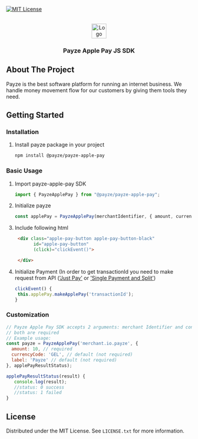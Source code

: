 <div id="top"></div>

[comment]: <> ([![Stargazers][stars-shield]][stars-url])
[![MIT License][license-shield]][license-url]



<!-- PROJECT LOGO -->
<br />
<div align="center">
  <a href="https://payze.io" target="_blank">
    <img src="https://payze.io/assets/images/logo_v2.svg" alt="Logo" height="40">
  </a>

<h3 align="center">Payze Apple Pay JS SDK</h3>

[comment]: <> (  <p align="center">)

[comment]: <> (    <a href="">View Demo</a>)

[comment]: <> (    ·)

[comment]: <> (    <a href="">Report Bug</a>)

[comment]: <> (  </p>)
</div>

<!-- ABOUT THE PROJECT -->

## About The Project

Payze is the best software platform for running an internet business. We handle money movement flow for our customers by
giving them tools they need.

<!-- GETTING STARTED -->

## Getting Started

### Installation

1. Install payze package in your project
   ```sh
   npm install @payze/payze-apple-pay
   ```

### Basic Usage

1. Import payze-apple-pay SDK
   ```ts
   import { PayzeApplePay } from "@payze/payze-apple-pay";
   ```
2. Initialize payze
   ```ts
   const applePay = PayzeApplePay(merchantIdentifier, { amount, currencyCode, label }, callback);
   ```
3. Include following html
   ```html
    <div class="apple-pay-button apple-pay-button-black" 
          id="apple-pay-button" 
          (click)="clickEvent()">

    </div>
   ```
4. Initialize Payment (In order to get transactionId you need to make request from API (<a href="https://docs.payze.io/reference/just-pay">'Just Pay'</a> or <a href="https://docs.payze.io/reference/single-payment-and-split">'Single Payment and Split'</a>)
   ```ts
   clickEvent() {
    this.applePay.makeApplePay('transactionId');
   }
   ```

### Customization

```js
// Payze Apple Pay SDK accepts 2 arguments: merchant Identifier and configuration
// both are required
// Example usage: 
const payze = PayzeApplePay('merchant.io.payze', {
  amount: 10, // required
  currencyCode: 'GEL', // default (not required)
  label: 'Payze' // default (not required)
}, applePayResultStatus);

applePayResultStatus(result) {
   console.log(result);
   //status: 0 success
   //status: 1 failed
}
 ```

<!-- LICENSE -->

## License

Distributed under the MIT License. See `LICENSE.txt` for more information.


[stars-shield]: https://img.shields.io/github/stars/othneildrew/Best-README-Template.svg?style=for-the-badge

[stars-url]: https://github.com/othneildrew/Best-README-Template/stargazers

[license-shield]: https://img.shields.io/github/license/othneildrew/Best-README-Template.svg?style=for-the-badge

[license-url]: https://github.com/LICENSE.txt
